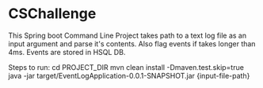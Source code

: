 # CSChallenge

This Spring boot Command Line Project takes path to a text log file as an input argument and parse it's contents. Also flag events if takes longer than 4ms. Events are stored in HSQL DB.

Steps to run:
cd PROJECT_DIR
mvn clean install -Dmaven.test.skip=true
java -jar target/EventLogApplication-0.0.1-SNAPSHOT.jar {input-file-path}